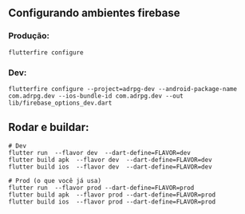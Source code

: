 ## Configurando ambientes firebase
### Produção:
```
flutterfire configure
```

### Dev:
```
flutterfire configure --project=adrpg-dev --android-package-name com.adrpg.dev --ios-bundle-id com.adrpg.dev --out lib/firebase_options_dev.dart
```

## Rodar e buildar:
```
# Dev
flutter run  --flavor dev  --dart-define=FLAVOR=dev
flutter build apk  --flavor dev  --dart-define=FLAVOR=dev
flutter build ios  --flavor dev  --dart-define=FLAVOR=dev

# Prod (o que você já usa)
flutter run  --flavor prod --dart-define=FLAVOR=prod
flutter build apk  --flavor prod --dart-define=FLAVOR=prod
flutter build ios  --flavor prod --dart-define=FLAVOR=prod
```